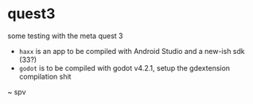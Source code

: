 # quest3

some testing with the meta quest 3

- `haxx` is an app to be compiled with Android Studio and a new-ish sdk (33?)
- `godot` is to be compiled with godot v4.2.1, setup the gdextension compilation shit

\~ spv
